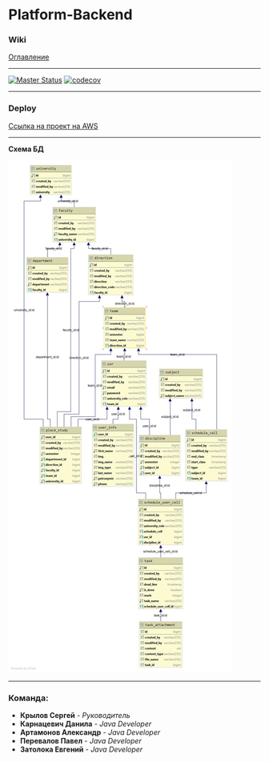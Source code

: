 # Platform-Backend

### Wiki

[Оглавление](documentation/main.md)
***
[![Master Status](https://travis-ci.com/studentsplatformru/Platform-Backend.svg?branch=1.0.0)](https://travis-ci.com/studentsplatformru/Platform-Backend)
[![codecov](https://codecov.io/gh/studentsplatformru/Platform-Backend/branch/1.0.0/graph/badge.svg)](https://codecov.io/gh/studentsplatformru/Platform-Backend)
***
### Deploy

[Ссылка на проект на AWS](http://ec2-18-133-125-132.eu-west-2.compute.amazonaws.com/)
***
**Cхема БД**

![Cхема БД](documentation/img/schema.jpg)


***

### Команда: 
- **Крылов Сергей** - *Руководитель*
- **Карнацевич Данила**  - *Java Developer*
- **Артамонов Александр**  - *Java Developer*
- **Перевалов Павел**  - *Java Developer*
- **Затолока Евгений**  - *Java Developer*
